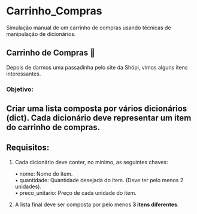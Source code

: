# Carrinho_Compras
Simulação manual de um carrinho de compras usando técnicas de manipulação de dicionários.  

## Carrinho de Compras 🛒
Depois de darmos uma passadinha pelo site da Shópi, vimos alguns itens interessantes.  

### Objetivo:  

Criar uma lista composta por vários **dicionários (dict)**. Cada dicionário deve representar um item do carrinho de compras.  
-------------------------------------------------------------------------
## **Requisitos:**  

1. Cada dicionário deve conter, no mínimo, as seguintes chaves:  

      • nome: Nome do item.   
      • quantidade: Quantidade desejada do item. (Deve ter pelo menos 2 unidades).  
      • preco_unitario: Preço de cada unidade do item.  
2. A lista final deve ser composta por pelo menos **3 itens diferentes**.  
